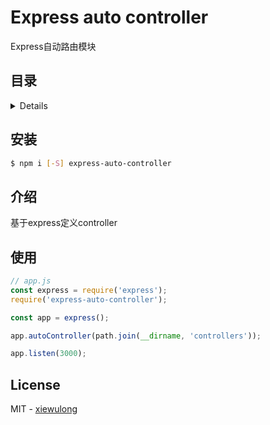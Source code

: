 # Express auto controller

Express自动路由模块

## 目录

<details>

* [安装](#安装)
* [介绍](#介绍)
* [使用](#使用)
* [License](#license)

</details>

## 安装

```bash
$ npm i [-S] express-auto-controller
```

## 介绍

基于express定义controller

## 使用

```js
// app.js
const express = require('express');
require('express-auto-controller');

const app = express();

app.autoController(path.join(__dirname, 'controllers'));

app.listen(3000);
```

## License

MIT - [xiewulong](https://github.com/xiewulong)
